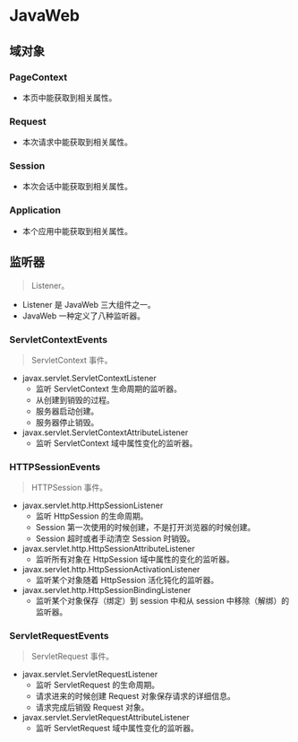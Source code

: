 # JavaWeb

## 域对象

### PageContext

- 本页中能获取到相关属性。

### Request

- 本次请求中能获取到相关属性。

### Session

- 本次会话中能获取到相关属性。

### Application

- 本个应用中能获取到相关属性。

## 监听器

>Listener。

- Listener 是 JavaWeb 三大组件之一。
- JavaWeb 一种定义了八种监听器。

### ServletContextEvents

>ServletContext 事件。

- javax.servlet.ServletContextListener
  - 监听 ServletContext 生命周期的监听器。
  - 从创建到销毁的过程。
  - 服务器启动创建。
  - 服务器停止销毁。
- javax.servlet.ServletContextAttributeListener
  - 监听 ServletContext 域中属性变化的监听器。

### HTTPSessionEvents

>HTTPSession 事件。

- javax.servlet.http.HttpSessionListener
  - 监听 HttpSession 的生命周期。
  - Session 第一次使用的时候创建，不是打开浏览器的时候创建。
  - Session 超时或者手动清空 Session 时销毁。
- javax.servlet.http.HttpSessionAttributeListener
  - 监听所有对象在 HttpSession 域中属性的变化的监听器。
- javax.servlet.http.HttpSessionActivationListener
  - 监听某个对象随着 HttpSession 活化钝化的监听器。
- javax.servlet.http.HttpSessionBindingListener
  - 监听某个对象保存（绑定）到 session 中和从 session 中移除（解绑）的监听器。

### ServletRequestEvents

>ServletRequest 事件。

- javax.servlet.ServletRequestListener
  - 监听 ServletRequest 的生命周期。
  - 请求进来的时候创建 Request 对象保存请求的详细信息。
  - 请求完成后销毁 Request 对象。
- javax.servlet.ServletRequestAttributeListener
  - 监听 ServletRequest 域中属性变化的监听器。